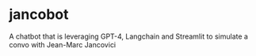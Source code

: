 # jancobot
A chatbot that is leveraging GPT-4, Langchain and Streamlit to simulate a convo with Jean-Marc Jancovici
